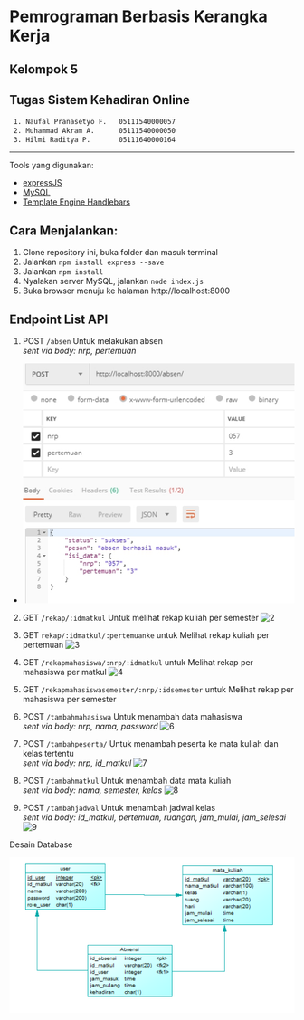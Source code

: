 # Pemrograman Berbasis Kerangka Kerja
## Kelompok 5
## Tugas Sistem Kehadiran Online

     1. Naufal Pranasetyo F.   05111540000057
     2. Muhammad Akram A.      05111540000050
     3. Hilmi Raditya P.       05111640000164
    
---

Tools yang digunakan: 
- [expressJS](https://expressjs.com/)
- [MySQL](https://www.mysql.com/) 
- [Template Engine Handlebars](https://www.npmjs.com/package/express-handlebars)
   
## Cara Menjalankan:
1. Clone repository ini, buka folder dan masuk terminal
2. Jalankan `npm install express --save`
3. Jalankan `npm install`
4. Nyalakan server MySQL, jalankan `node index.js`
5. Buka browser menuju ke halaman http://localhost:8000


## Endpoint List API
1. POST `/absen` Untuk melakukan absen  
*sent via body: nrp, pertemuan*
* ![1](img/1.jpg)

2. GET `/rekap/:idmatkul` Untuk melihat rekap kuliah per semester
![2](2.jpg)

3. GET `rekap/:idmatkul/:pertemuanke` untuk Melihat rekap kuliah per pertemuan
![3](3.jpg)

4. GET `/rekapmahasiswa/:nrp/:idmatkul` untuk Melihat rekap per mahasiswa per matkul
![4](4.jpg)

5. GET `/rekapmahasiswasemester/:nrp/:idsemester` untuk Melihat rekap per mahasiswa per semester 

6. POST `/tambahmahasiswa` Untuk menambah data mahasiswa  
*sent via body: nrp, nama, password*
![6](6.jpg)


7. POST `/tambahpeserta/` Untuk menambah peserta ke mata kuliah dan kelas tertentu  
*sent via body: nrp, id_matkul*
![7](7.jpg)

8. POST `/tambahmatkul` Untuk menambah data mata kuliah  
*sent via body: nama, semester, kelas*
![8](8.jpg)

9. POST `/tambahjadwal` Untuk menambah jadwal kelas  
*sent via body: id_matkul, pertemuan, ruangan, jam_mulai, jam_selesai*
![9](9.jpg)

Desain Database

![db](Database.png)



